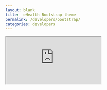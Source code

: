 ```yaml
---
layout: blank
title:  eHealth Bootstrap theme
permalink: /developers/bootstrap/
categories: developers
---
```


<iframe src="http://docs.ehealthafrica.org/ehealth-bootstrap/">